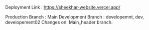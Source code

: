 Deployment Link : https://sheekhar-website.vercel.app/

Production Branch : Main
Development Branch : developemnt, dev, developement02
Changes on: Main_header branch.
